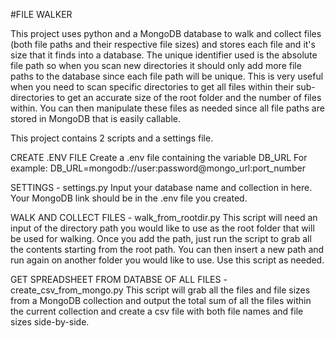 #FILE WALKER

This project uses python and a MongoDB database to walk and collect files (both file paths and their respective file sizes) and stores each file and it's size that it finds into a database.  The unique identifier used is the absolute file path so when you scan new directories it should only add more file paths to the database since each file path will be unique.  This is very useful when you need to scan specific directories to get all files within their sub-directories to get an accurate size of the root folder and the number of files within.  You can then manipulate these files as needed since all file paths are stored in MongoDB that is easily callable.

This project contains 2 scripts and a settings file. 

CREATE .ENV FILE
Create a .env file containing the variable DB_URL
For example:  DB_URL=mongodb://user:password@mongo_url:port_number

SETTINGS - settings.py
Input your database name and collection in here.  Your MongoDB link should be in the .env file you created.

WALK AND COLLECT FILES - walk_from_rootdir.py
This script will need an input of the directory path you would like to use as the root folder that will be used for walking.  Once you add the path, just run the script to grab all the contents starting from the root path.  You can then insert a new path and run again on another folder you would like to use.  Use this script as needed.

GET SPREADSHEET FROM DATABSE OF ALL FILES - create_csv_from_mongo.py
This script will grab all the files and file sizes from a MongoDB collection and output the total sum of all the files within the current collection and create a csv file with both file names and file sizes side-by-side.